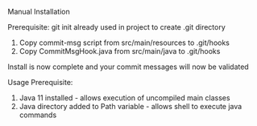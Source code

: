 Manual Installation
 
Prerequisite: git init already used in project to create .git directory
 
1. Copy commit-msg script from src/main/resources to .git/hooks
2. Copy CommitMsgHook.java from src/main/java to .git/hooks

Install is now complete and your commit messages will now be validated

Usage Prerequisite:
1. Java 11 installed - allows execution of uncompiled main classes
2. Java directory added to Path variable - allows shell to execute java commands
